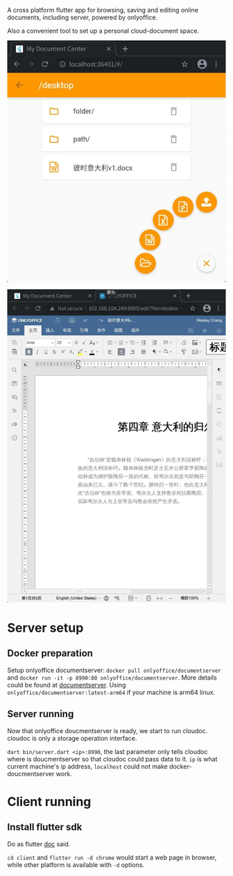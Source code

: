 A cross platform flutter app for browsing, saving and editing online documents, including server, powered by onlyoffice.

Also a convenient tool to set up a personal cloud-document space.

![cloudoc demo](doc/cloudoc-demo.png)

![edit a word file](doc/cloudoc-editing.png)

# Server setup

## Docker preparation

Setup onlyoffice documentserver: `docker pull onlyoffice/documentserver` and `docker run -it -p 8990:80 onlyoffice/documentserver`. More details could be found at [documentserver](https://github.com/ONLYOFFICE/Docker-DocumentServer). Using `onlyoffice/documentserver:latest-arm64` if your machine is arm64 linux.

## Server running

Now that onlyoffice doucmentserver is ready, we start to run cloudoc. cloudoc is only a storage operation interface.

`dart bin/server.dart <ip>:8990`, the last parameter only tells cloudoc where is doucmentserver so that cloudoc could pass data to it. `ip` is what current machine's ip address, `localhost` could not make docker-doucmentserver work.

# Client running

## Install flutter sdk

Do as flutter [doc](https://docs.flutter.dev/get-started/install) said.

`cd client` and `flutter run -d chrome` would start a web page in browser, while other platform is available with `-d` options.
